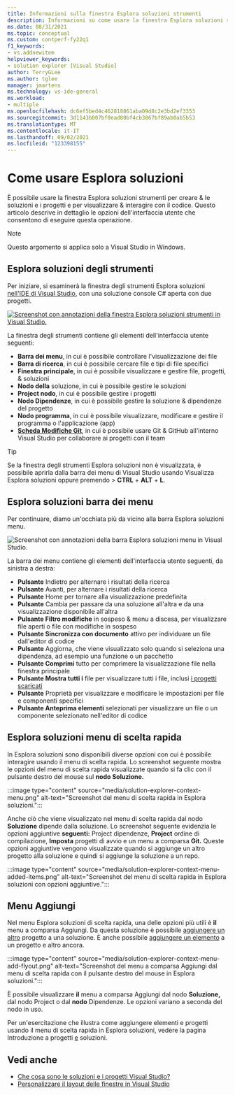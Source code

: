 ```yaml
---
title: Informazioni sulla finestra Esplora soluzioni strumenti
description: Informazioni su come usare la finestra Esplora soluzioni strumenti in Visual Studio per creare & file, progetti e soluzioni.
ms.date: 08/31/2021
ms.topic: conceptual
ms.custom: contperf-fy22q1
f1_keywords:
- vs.addnewitem
helpviewer_keywords:
- solution explorer [Visual Studio]
author: TerryGLee
ms.author: tglee
manager: jmartens
ms.technology: vs-ide-general
ms.workload:
- multiple
ms.openlocfilehash: dc6ef5bed4c462818861aba09d8c2e3bd2ef3353
ms.sourcegitcommit: 3d1143b007bf0ead80bf4cb3867bf89ab0ab5b53
ms.translationtype: MT
ms.contentlocale: it-IT
ms.lasthandoff: 09/02/2021
ms.locfileid: "123398155"
---
```

# <a name="how-to-use-solution-explorer"></a>Come usare Esplora soluzioni

È possibile usare la finestra Esplora soluzioni strumenti per creare & le soluzioni e i progetti e per visualizzare & interagire con il codice. Questo articolo descrive in dettaglio le opzioni dell'interfaccia utente che consentono di eseguire questa operazione.

> [!NOTE]
> Questo argomento si applica solo a Visual Studio in Windows.

## <a name="solution-explorer-tool-window"></a>Esplora soluzioni degli strumenti

Per iniziare, si esaminerà la finestra degli strumenti Esplora soluzioni [nell'IDE di Visual Studio](../get-started/visual-studio-ide.md), con una soluzione console C# aperta con due progetti.

[![Screenshot con annotazioni della finestra Esplora soluzioni strumenti in Visual Studio.](media/solution-explorer-tool-window.png)](media/solution-explorer-tool-window.png#lightbox)

La finestra degli strumenti contiene gli elementi dell'interfaccia utente seguenti:

- **Barra dei menu**, in cui è possibile controllare l'visualizzazione dei file
- **Barra di ricerca**, in cui è possibile cercare file e tipi di file specifici
- **Finestra principale**, in cui è possibile visualizzare e gestire file, progetti, & soluzioni
- **Nodo della** soluzione, in cui è possibile gestire le soluzioni
- **Project nodo**, in cui è possibile gestire i progetti
- **Nodo Dipendenze**, in cui è possibile gestire la soluzione & dipendenze del progetto
- **Nodo programma**, in cui è possibile visualizzare, modificare e gestire il programma o l'applicazione (app)
- **[Scheda Modifiche Git](../version-control/git-with-visual-studio.md?view=vs-2019&preserve-view=true#git-changes-window)**, in cui è possibile usare Git & GitHub all'interno Visual Studio per collaborare ai progetti con il team

> [!TIP]
> Se la finestra degli strumenti Esplora soluzioni non è visualizzata, è possibile aprirla dalla barra dei menu di Visual Studio usando Visualizza Esplora soluzioni oppure premendo  >   **CTRL** + **ALT** + **L**.

## <a name="solution-explorer-menu-bar"></a>Esplora soluzioni barra dei menu

Per continuare, diamo un'occhiata più da vicino alla barra Esplora soluzioni menu.

![Screenshot con annotazioni della barra Esplora soluzioni menu in Visual Studio.](media/solution-explorer-menu-bar.png)

La barra dei menu contiene gli elementi dell'interfaccia utente seguenti, da sinistra a destra:

- **Pulsante** Indietro per alternare i risultati della ricerca
- **Pulsante** Avanti, per alternare i risultati della ricerca
- **Pulsante** Home per tornare alla visualizzazione predefinita
- **Pulsante** Cambia per passare da una soluzione all'altra e da una visualizzazione disponibile all'altra
- **Pulsante Filtro modifiche** in sospeso & menu a discesa, per visualizzare file aperti o file con modifiche in sospeso
- **Pulsante Sincronizza con documento** attivo per individuare un file dall'editor di codice
- **Pulsante** Aggiorna, che viene visualizzato solo quando si seleziona una dipendenza, ad esempio una funzione o un pacchetto
- **Pulsante Comprimi** tutto per comprimere la visualizzazione file nella finestra principale
- **Pulsante Mostra tutti i** file per visualizzare tutti i file, inclusi [i progetti scaricati](filtered-solutions.md#toggle-unloaded-project-visibility)
- **Pulsante** Proprietà per visualizzare e modificare le impostazioni per file e componenti specifici
- **Pulsante Anteprima elementi** selezionati per visualizzare un file o un componente selezionato nell'editor di codice

## <a name="solution-explorer-context-menu"></a>Esplora soluzioni menu di scelta rapida

In Esplora soluzioni sono disponibili diverse opzioni con cui è possibile interagire usando il menu di scelta rapida. Lo screenshot seguente mostra le opzioni del menu di scelta rapida visualizzate quando si fa clic con il pulsante destro del mouse sul **nodo Soluzione.**

:::image type="content" source="media/solution-explorer-context-menu.png" alt-text="Screenshot del menu di scelta rapida in Esplora soluzioni.":::

Anche ciò che viene visualizzato nel menu di scelta rapida dal nodo **Soluzione** dipende dalla soluzione. Lo screenshot seguente evidenzia le opzioni aggiuntive **seguenti:** Project dipendenze, **Project** ordine di compilazione, **Imposta** progetti di avvio e un menu a comparsa **Git.** Queste opzioni aggiuntive vengono visualizzate quando si aggiunge un altro progetto alla soluzione e quindi si aggiunge la soluzione a un repo.

:::image type="content" source="media/solution-explorer-context-menu-added-items.png" alt-text="Screenshot del menu di scelta rapida in Esplora soluzioni con opzioni aggiuntive.":::

## <a name="add-menu"></a>Menu Aggiungi

Nel menu Esplora soluzioni di scelta rapida, una delle opzioni più utili è **il** menu a comparsa Aggiungi. Da questa soluzione è possibile [aggiungere un altro](../get-started/csharp/tutorial-console-part-2.md#add-another-project) progetto a una soluzione. È anche possibile [aggiungere un elemento](reference/add-new-item-command.md) a un progetto e altro ancora.

:::image type="content" source="media/solution-explorer-context-menu-add-flyout.png" alt-text="Screenshot del menu a comparsa Aggiungi dal menu di scelta rapida con il pulsante destro del mouse in Esplora soluzioni.":::

È possibile visualizzare **il** menu a comparsa Aggiungi  dal nodo **Soluzione,** dal nodo Project o dal **nodo** Dipendenze. Le opzioni variano a seconda del nodo in uso.

Per un'esercitazione che illustra come aggiungere elementi e progetti usando il menu di scelta rapida in Esplora soluzioni, vedere la pagina Introduzione a progetti [e](../get-started/tutorial-projects-solutions.md#add-an-item-to-the-project) soluzioni.

## <a name="see-also"></a>Vedi anche

- [Che cosa sono le soluzioni e i progetti Visual Studio?](solutions-and-projects-in-visual-studio.md)
- [Personalizzare il layout delle finestre in Visual Studio](customizing-window-layouts-in-visual-studio.md)
